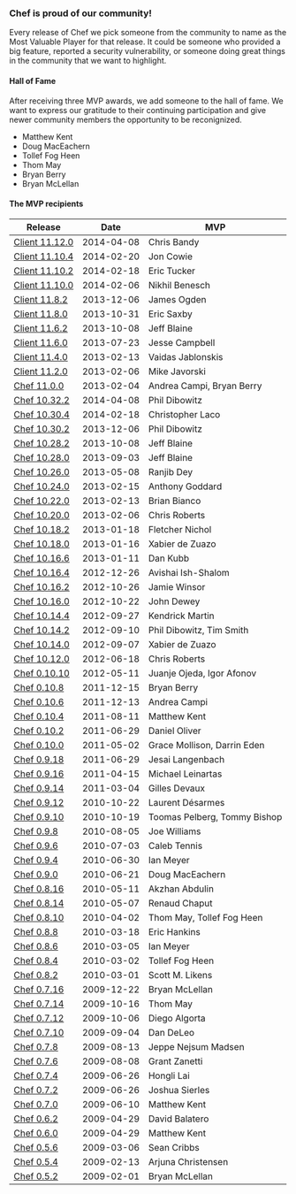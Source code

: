 ### Chef is proud of our community!

Every release of Chef we pick someone from the community to name as the Most Valuable Player for that release. It could be someone who provided a big feature, reported a security vulnerability, or someone doing great things in the community that we want to highlight.

#### Hall of Fame

After receiving three MVP awards, we add someone to the hall of fame. We want to express our gratitude to their continuing participation and give newer community members the opportunity to be reconignized.

* Matthew Kent
* Doug MacEachern
* Tollef Fog Heen
* Thom May
* Bryan Berry
* Bryan McLellan

#### The MVP recipients

| Release | Date | MVP |
|---------|------|-----|
| [Client 11.12.0](http://www.getchef.com/blog/2014/04/08/release-chef-client-11-12-0-10-32-2/) | 2014-04-08 | Chris Bandy |
| [Client 11.10.4](http://www.getchef.com/blog/2014/02/20/chef-client-patch-release-11-10-4/) | 2014-02-20 | Jon Cowie |
| [Client 11.10.2](http://www.getchef.com/blog/2014/02/18/chef-client-release-11-10-2-10-30-4/) | 2014-02-18 | Eric Tucker |
| [Client 11.10.0](http://www.getchef.com/blog/2014/02/06/chef-client-11-10-0-release/) | 2014-02-06 | Nikhil Benesch |
| [Client 11.8.2](http://www.getchef.com/blog/2013/12/06/release-chef-client-10-30-2-11-8-2-mixlib-shellout-1-3-0/) | 2013-12-06 | James Ogden |
| [Client 11.8.0](http://www.opscode.com/blog/2013/10/31/release-chef-client-11-8-0-ohai-6-20-0/) | 2013-10-31 | Eric Saxby |
| [Client 11.6.2](http://www.getchef.com/blog/2013/10/08/release-chef-client-11-6-2-10-28-2/) | 2013-10-08 | Jeff Blaine |
| [Client 11.6.0](http://www.opscode.com/blog/2013/07/23/chef-client-11-6-0-ohai-6-18-0-and-more/) | 2013-07-23 | Jesse Campbell |
| [Client 11.4.0](http://www.opscode.com/blog/2013/02/13/chef-client-11-4-0-10-22-0-released/) | 2013-02-13 | Vaidas Jablonskis |
| [Client 11.2.0](http://www.opscode.com/blog/2013/02/07/chef-client-11-2-0-10-20-0-released/) | 2013-02-06 | Mike Javorski |
| [Chef 11.0.0](http://www.opscode.com/blog/2013/02/04/chef-11-released/) | 2013-02-04 | Andrea Campi, Bryan Berry |
| [Chef 10.32.2](http://www.getchef.com/blog/2014/04/08/release-chef-client-11-12-0-10-32-2/) | 2014-04-08 | Phil Dibowitz |
| [Chef 10.30.4](http://www.getchef.com/blog/2014/02/18/chef-client-release-11-10-2-10-30-4/) | 2014-02-18 | Christopher Laco |
| [Chef 10.30.2](http://www.getchef.com/blog/2013/12/06/release-chef-client-10-30-2-11-8-2-mixlib-shellout-1-3-0/) | 2013-12-06 | Phil Dibowitz |
| [Chef 10.28.2](http://www.getchef.com/blog/2013/10/08/release-chef-client-11-6-2-10-28-2/) | 2013-10-08 | Jeff Blaine |
| [Chef 10.28.0](http://www.opscode.com/blog/2013/09/03/chef-10-28-0-released/) | 2013-09-03 | Jeff Blaine |
| [Chef 10.26.0](http://www.opscode.com/blog/2013/05/08/chef-10-26-0-released/) | 2013-05-08 | Ranjib Dey |
| [Chef 10.24.0](http://www.opscode.com/blog/2013/02/15/chef-server-11-0-6-and-10-24-0-released/) | 2013-02-15 | Anthony Goddard |
| [Chef 10.22.0](http://www.opscode.com/blog/2013/02/13/chef-client-11-4-0-10-22-0-released/) | 2013-02-13 | Brian Bianco |
| [Chef 10.20.0](http://www.opscode.com/blog/2013/02/07/chef-client-11-2-0-10-20-0-released/) | 2013-02-06 | Chris Roberts |
| [Chef 10.18.2](http://www.opscode.com/blog/2013/01/18/chef-10-18-2-bugfix-release/) | 2013-01-18 | Fletcher Nichol |
| [Chef 10.18.0](http://www.opscode.com/blog/2013/01/16/chef-10-18-0-released/) | 2013-01-16 | Xabier de Zuazo |
| [Chef 10.16.6](http://www.opscode.com/blog/2013/01/11/chef-10-16-6-security-release/) | 2013-01-11 | Dan Kubb |
| [Chef 10.16.4](http://www.opscode.com/blog/2012/12/26/chef-10-16-4-released/) | 2012-12-26 | Avishai Ish-Shalom |
| [Chef 10.16.2](http://www.opscode.com/blog/2012/10/26/chef-10-16-2-released/) | 2012-10-26 | Jamie Winsor |
| [Chef 10.16.0](http://www.opscode.com/blog/2012/10/22/chef-10-16-0-released/) | 2012-10-22 | John Dewey |
| [Chef 10.14.4](http://www.opscode.com/blog/2012/09/28/chef-10-14-4-released/) | 2012-09-27 | Kendrick Martin |
| [Chef 10.14.2](http://www.opscode.com/blog/2012/09/11/chef-10-14-2-released/) | 2012-09-10 | Phil Dibowitz, Tim Smith |
| [Chef 10.14.0](http://www.opscode.com/blog/2012/09/07/chef-10-14-0-released/) | 2012-09-07 | Xabier de Zuazo |
| [Chef 10.12.0](http://www.opscode.com/blog/2012/06/19/chef-10-12-0-released/) | 2012-06-18 | Chris Roberts |
| [Chef 0.10.10](http://www.opscode.com/blog/2012/05/11/chef-0-10-10-released/) | 2012-05-11 | Juanje Ojeda, Igor Afonov |
| [Chef 0.10.8](http://www.opscode.com/blog/2011/12/15/chef-0-10-8-released/) | 2011-12-15 | Bryan Berry |
| [Chef 0.10.6](http://www.opscode.com/blog/2011/12/14/chef-0-10-6-released/) | 2011-12-13 | Andrea Campi |
| [Chef 0.10.4](http://www.opscode.com/blog/2011/08/11/chef-0-10-4-released/) | 2011-08-11 | Matthew Kent |
| [Chef 0.10.2](http://www.opscode.com/blog/2011/06/29/chef-0-10-2-and-0-9-18-released/) | 2011-06-29 | Daniel Oliver |
| [Chef 0.10.0](http://www.opscode.com/blog/2011/05/02/chef-0-10-0-released/) | 2011-05-02 | Grace Mollison, Darrin Eden |
| [Chef 0.9.18](http://www.opscode.com/blog/2011/06/29/chef-0-10-2-and-0-9-18-released/) | 2011-06-29 | Jesai Langenbach |
| [Chef 0.9.16](http://www.opscode.com/blog/2011/04/15/chef-0-9-16-released/) | 2011-04-15 | Michael Leinartas |
| [Chef 0.9.14](http://www.opscode.com/blog/2011/03/04/chef-0-9-14-released/) | 2011-03-04 | Gilles Devaux |
| [Chef 0.9.12](http://www.opscode.com/blog/2010/10/22/chef-0-9-12-released/) | 2010-10-22 | Laurent Désarmes |
| [Chef 0.9.10](http://www.opscode.com/blog/2010/10/19/chef-0-9-10-ohai-0-5-8-and-mixliblog-1-2-0-released/) | 2010-10-19 | Toomas Pelberg, Tommy Bishop |
| [Chef 0.9.8](http://www.opscode.com/blog/2010/08/05/chef-0-9-8-and-mixlib-authentication-1-1-4-released/) | 2010-08-05 | Joe Williams |
| [Chef 0.9.6](http://www.opscode.com/blog/2010/07/03/chef-0-9-6-released/) | 2010-07-03 | Caleb Tennis |
| [Chef 0.9.4](http://www.opscode.com/blog/2010/06/30/chef-0-9-4-released/) | 2010-06-30 | Ian Meyer |
| [Chef 0.9.0](http://www.opscode.com/blog/2010/06/21/chef-0-9-0-and-ohai-0-5-6-released/) | 2010-06-21 | Doug MacEachern |
| [Chef 0.8.16](http://www.opscode.com/blog/2010/05/11/chef-0-8-16-and-ohai-0-5-4-release/) | 2010-05-11 | Akzhan Abdulin |
| [Chef 0.8.14](http://www.opscode.com/blog/2010/05/07/chef-0-8-14-release/) | 2010-05-07 | Renaud Chaput |
| [Chef 0.8.10](http://www.opscode.com/blog/2010/04/02/chef-0-8-10-release/) | 2010-04-02 | Thom May, Tollef Fog Heen |
| [Chef 0.8.8](http://www.opscode.com/blog/2010/03/18/chef-0-8-8-release/) | 2010-03-18 | Eric Hankins |
| [Chef 0.8.6](http://www.opscode.com/blog/2010/03/05/chef-0-8-6-release/) | 2010-03-05 | Ian Meyer |
| [Chef 0.8.4](http://www.opscode.com/blog/2010/03/02/chef-0-8-4-release/) | 2010-03-02 | Tollef Fog Heen |
| [Chef 0.8.2](http://www.opscode.com/blog/2010/03/01/chef-0-8-2-release/) | 2010-03-01 | Scott M. Likens |
| [Chef 0.7.16](http://www.opscode.com/blog/2009/12/22/chef-0-7-16-release/) | 2009-12-22 | Bryan McLellan |
| [Chef 0.7.14](http://www.opscode.com/blog/2009/10/26/chef-0-7-14-ohai-0-3-6-releases/) | 2009-10-16 | Thom May |
| [Chef 0.7.12](http://www.opscode.com/blog/2009/10/06/chef-0-7-12rc0-ohai-0-3-4rc0-releases/) | 2009-10-06 | Diego Algorta |
| [Chef 0.7.10](http://www.opscode.com/blog/2009/09/04/chef-0-7-10-release/) | 2009-09-04 | Dan DeLeo |
| [Chef 0.7.8](http://www.opscode.com/blog/2009/08/13/chef-0-7-8-release/) | 2009-08-13 | Jeppe Nejsum Madsen |
| [Chef 0.7.6](http://www.opscode.com/blog/2009/08/08/chef-0-7-6-release/) | 2009-08-08 | Grant Zanetti |
| [Chef 0.7.4](http://www.opscode.com/blog/2009/06/26/back-to-back-chef-0-7-2-and-chef-0-7-4-released/) | 2009-06-26 | Hongli Lai |
| [Chef 0.7.2](http://www.opscode.com/blog/2009/06/26/back-to-back-chef-0-7-2-and-chef-0-7-4-released/) | 2009-06-26 | Joshua Sierles |
| [Chef 0.7.0](http://www.opscode.com/blog/2009/06/10/chef-0-7-0-release/) | 2009-06-10 | Matthew Kent |
| [Chef 0.6.2](http://www.opscode.com/blog/2009/04/29/chef-0-6-2-release/) | 2009-04-29 | David Balatero |
| [Chef 0.6.0](http://www.opscode.com/blog/2009/04/29/chef-0-6-0-release/) | 2009-04-29 | Matthew Kent |
| [Chef 0.5.6](http://www.opscode.com/blog/2009/03/06/chef-0-5-6/) | 2009-03-06 | Sean Cribbs |
| [Chef 0.5.4](http://www.opscode.com/blog/2009/02/13/chef-0-5-4/) | 2009-02-13 | Arjuna Christensen |
| [Chef 0.5.2](http://www.opscode.com/blog/2009/02/01/chef-0-5-2-and-ohai-0-1-4/) | 2009-02-01 | Bryan McLellan |
